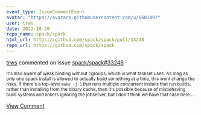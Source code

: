 ```yaml
---
event_type: IssueCommentEvent
avatar: "https://avatars.githubusercontent.com/u/660149?"
user: trws
date: 2022-10-20
repo_name: spack/spack
html_url: https://github.com/spack/spack/pull/33248
repo_url: https://github.com/spack/spack
---
```


<a href='https://github.com/trws' target='_blank'>trws</a> commented on issue <a href='https://github.com/spack/spack/pull/33248' target='_blank'>spack/spack#33248</a>.

<small>It's also aware of weak binding without cgroups, which is what taskset uses.  As long as only one spack install is allowed to actually *build* something at a time, this wont change the risks.  If there's a top-level `make -j 5` that runs multiple concurrent installs that run builds, rather than installing from the binary cache, then it's possible because of misbehaving build systems and linkers ignoring the jobserver, but I don't think we have that case here....</small>

<a href='https://github.com/spack/spack/pull/33248' target='_blank'>View Comment</a>